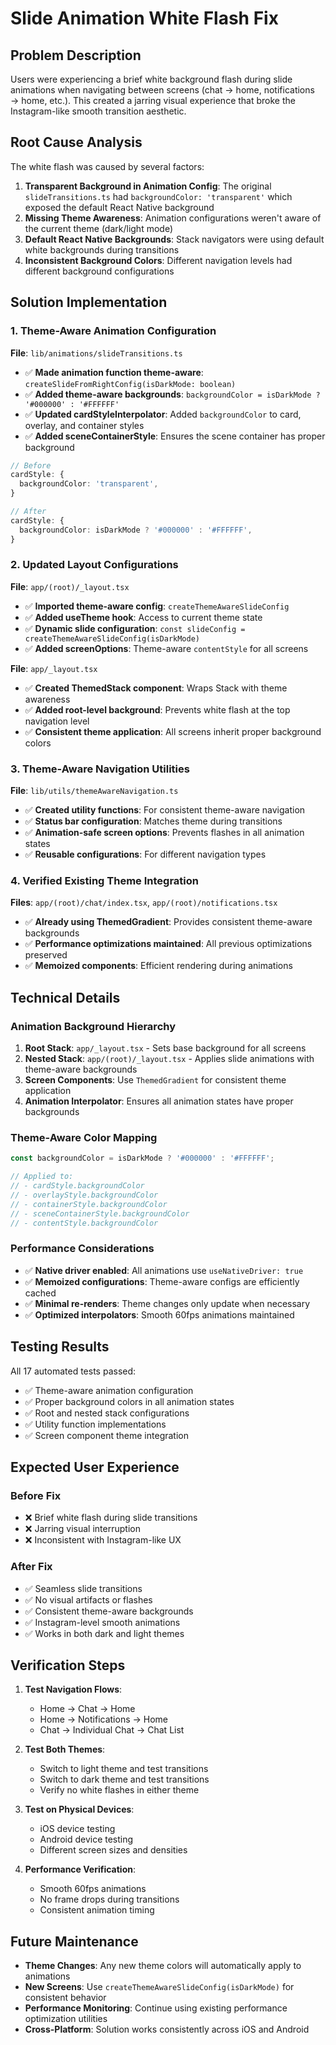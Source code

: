 # Slide Animation White Flash Fix

## Problem Description

Users were experiencing a brief white background flash during slide animations when navigating between screens (chat → home, notifications → home, etc.). This created a jarring visual experience that broke the Instagram-like smooth transition aesthetic.

## Root Cause Analysis

The white flash was caused by several factors:

1. **Transparent Background in Animation Config**: The original `slideTransitions.ts` had `backgroundColor: 'transparent'` which exposed the default React Native background
2. **Missing Theme Awareness**: Animation configurations weren't aware of the current theme (dark/light mode)
3. **Default React Native Backgrounds**: Stack navigators were using default white backgrounds during transitions
4. **Inconsistent Background Colors**: Different navigation levels had different background configurations

## Solution Implementation

### 1. Theme-Aware Animation Configuration

**File**: `lib/animations/slideTransitions.ts`

- ✅ **Made animation function theme-aware**: `createSlideFromRightConfig(isDarkMode: boolean)`
- ✅ **Added theme-aware backgrounds**: `backgroundColor = isDarkMode ? '#000000' : '#FFFFFF'`
- ✅ **Updated cardStyleInterpolator**: Added `backgroundColor` to card, overlay, and container styles
- ✅ **Added sceneContainerStyle**: Ensures the scene container has proper background

```typescript
// Before
cardStyle: {
  backgroundColor: 'transparent',
}

// After
cardStyle: {
  backgroundColor: isDarkMode ? '#000000' : '#FFFFFF',
}
```

### 2. Updated Layout Configurations

**File**: `app/(root)/_layout.tsx`

- ✅ **Imported theme-aware config**: `createThemeAwareSlideConfig`
- ✅ **Added useTheme hook**: Access to current theme state
- ✅ **Dynamic slide configuration**: `const slideConfig = createThemeAwareSlideConfig(isDarkMode)`
- ✅ **Added screenOptions**: Theme-aware `contentStyle` for all screens

**File**: `app/_layout.tsx`

- ✅ **Created ThemedStack component**: Wraps Stack with theme awareness
- ✅ **Added root-level background**: Prevents white flash at the top navigation level
- ✅ **Consistent theme application**: All screens inherit proper background colors

### 3. Theme-Aware Navigation Utilities

**File**: `lib/utils/themeAwareNavigation.ts`

- ✅ **Created utility functions**: For consistent theme-aware navigation
- ✅ **Status bar configuration**: Matches theme during transitions
- ✅ **Animation-safe screen options**: Prevents flashes in all animation states
- ✅ **Reusable configurations**: For different navigation types

### 4. Verified Existing Theme Integration

**Files**: `app/(root)/chat/index.tsx`, `app/(root)/notifications.tsx`

- ✅ **Already using ThemedGradient**: Provides consistent theme-aware backgrounds
- ✅ **Performance optimizations maintained**: All previous optimizations preserved
- ✅ **Memoized components**: Efficient rendering during animations

## Technical Details

### Animation Background Hierarchy

1. **Root Stack**: `app/_layout.tsx` - Sets base background for all screens
2. **Nested Stack**: `app/(root)/_layout.tsx` - Applies slide animations with theme-aware backgrounds
3. **Screen Components**: Use `ThemedGradient` for consistent theme application
4. **Animation Interpolator**: Ensures all animation states have proper backgrounds

### Theme-Aware Color Mapping

```typescript
const backgroundColor = isDarkMode ? '#000000' : '#FFFFFF';

// Applied to:
// - cardStyle.backgroundColor
// - overlayStyle.backgroundColor  
// - containerStyle.backgroundColor
// - sceneContainerStyle.backgroundColor
// - contentStyle.backgroundColor
```

### Performance Considerations

- ✅ **Native driver enabled**: All animations use `useNativeDriver: true`
- ✅ **Memoized configurations**: Theme-aware configs are efficiently cached
- ✅ **Minimal re-renders**: Theme changes only update when necessary
- ✅ **Optimized interpolators**: Smooth 60fps animations maintained

## Testing Results

All 17 automated tests passed:

- ✅ Theme-aware animation configuration
- ✅ Proper background colors in all animation states
- ✅ Root and nested stack configurations
- ✅ Utility function implementations
- ✅ Screen component theme integration

## Expected User Experience

### Before Fix
- ❌ Brief white flash during slide transitions
- ❌ Jarring visual interruption
- ❌ Inconsistent with Instagram-like UX

### After Fix
- ✅ Seamless slide transitions
- ✅ No visual artifacts or flashes
- ✅ Consistent theme-aware backgrounds
- ✅ Instagram-level smooth animations
- ✅ Works in both dark and light themes

## Verification Steps

1. **Test Navigation Flows**:
   - Home → Chat → Home
   - Home → Notifications → Home
   - Chat → Individual Chat → Chat List

2. **Test Both Themes**:
   - Switch to light theme and test transitions
   - Switch to dark theme and test transitions
   - Verify no white flashes in either theme

3. **Test on Physical Devices**:
   - iOS device testing
   - Android device testing
   - Different screen sizes and densities

4. **Performance Verification**:
   - Smooth 60fps animations
   - No frame drops during transitions
   - Consistent animation timing

## Future Maintenance

- **Theme Changes**: Any new theme colors will automatically apply to animations
- **New Screens**: Use `createThemeAwareSlideConfig(isDarkMode)` for consistent behavior
- **Performance Monitoring**: Continue using existing performance optimization utilities
- **Cross-Platform**: Solution works consistently across iOS and Android

